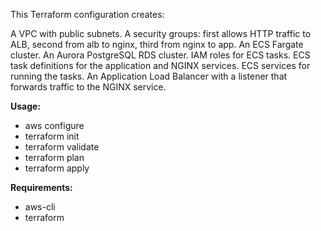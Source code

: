 This Terraform configuration creates:

A VPC with public subnets.
A security groups: first allows HTTP traffic to ALB, second from alb to nginx, third from nginx to app.
An ECS Fargate cluster.
An Aurora PostgreSQL RDS cluster.
IAM roles for ECS tasks.
ECS task definitions for the application and NGINX services.
ECS services for running the tasks.
An Application Load Balancer with a listener that forwards traffic to the NGINX service.


**Usage:**
- aws configure
- terraform init
- terraform validate
- terraform plan
- terraform apply

**Requirements:**
- aws-cli
- terraform